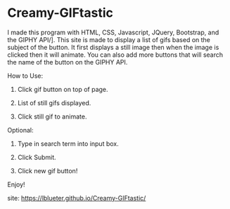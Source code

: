 # Creamy-GIFtastic
I made this program with HTML, CSS, Javascript, JQuery, Bootstrap, and the GIPHY API/].
This site is made to display a list of gifs based on the subject of the button.
It first displays a still image then when the image is clicked then it will animate.
You can also add more buttons that will search the name of the button on the GIPHY API.

How to Use:

1. Click gif button on top of page.

2. List of still gifs displayed.

3. Click still gif to animate.

Optional:

1. Type in search term into input box.

2. Click Submit.

3. Click new gif button!

Enjoy!

site: https://lblueter.github.io/Creamy-GIFtastic/
